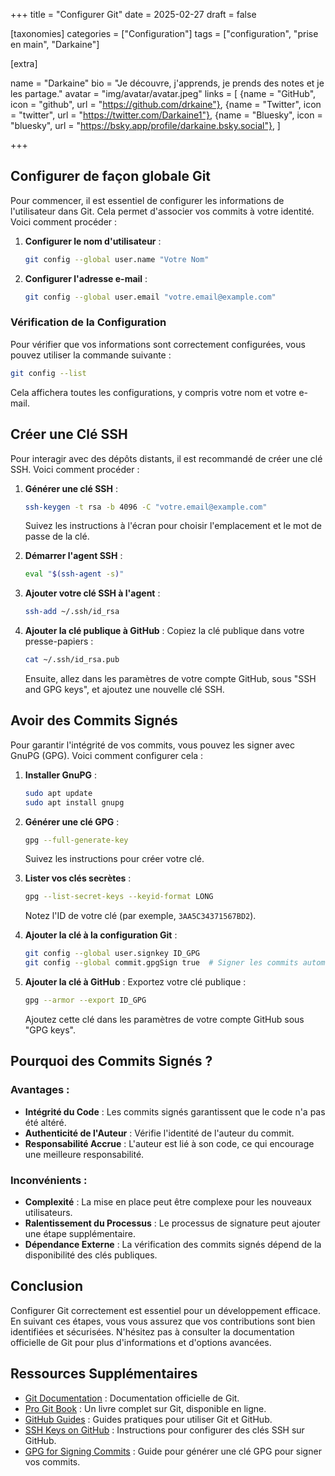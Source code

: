 +++
title = "Configurer Git"
date = 2025-02-27
draft = false

[taxonomies]
categories = ["Configuration"]
tags = ["configuration", "prise en main", "Darkaine"]

[extra]

name = "Darkaine"
bio = "Je découvre, j'apprends, je prends des notes et je les partage."
avatar = "img/avatar/avatar.jpeg"
links = [
    {name = "GitHub", icon = "github", url = "https://github.com/drkaine"},
    {name = "Twitter", icon = "twitter", url = "https://twitter.com/Darkaine1"},
    {name = "Bluesky", icon = "bluesky", url = "https://bsky.app/profile/darkaine.bsky.social"},
]

+++

## Configurer de façon globale Git

Pour commencer, il est essentiel de configurer les informations de l'utilisateur dans Git. Cela permet d'associer vos commits à votre identité. Voici comment procéder :

1. **Configurer le nom d'utilisateur** :
   ```bash
   git config --global user.name "Votre Nom"
   ```

2. **Configurer l'adresse e-mail** :
   ```bash
   git config --global user.email "votre.email@example.com"
   ```

### Vérification de la Configuration

Pour vérifier que vos informations sont correctement configurées, vous pouvez utiliser la commande suivante :

```bash
git config --list
```

Cela affichera toutes les configurations, y compris votre nom et votre e-mail.

## Créer une Clé SSH

Pour interagir avec des dépôts distants, il est recommandé de créer une clé SSH. Voici comment procéder :

1. **Générer une clé SSH** :
   ```bash
   ssh-keygen -t rsa -b 4096 -C "votre.email@example.com"
   ```

   Suivez les instructions à l'écran pour choisir l'emplacement et le mot de passe de la clé.

2. **Démarrer l'agent SSH** :
   ```bash
   eval "$(ssh-agent -s)"
   ```

3. **Ajouter votre clé SSH à l'agent** :
   ```bash
   ssh-add ~/.ssh/id_rsa
   ```

4. **Ajouter la clé publique à GitHub** :
   Copiez la clé publique dans votre presse-papiers :
   ```bash
   cat ~/.ssh/id_rsa.pub
   ```

   Ensuite, allez dans les paramètres de votre compte GitHub, sous "SSH and GPG keys", et ajoutez une nouvelle clé SSH.

## Avoir des Commits Signés

Pour garantir l'intégrité de vos commits, vous pouvez les signer avec GnuPG (GPG). Voici comment configurer cela :

1. **Installer GnuPG** :
   ```bash
   sudo apt update
   sudo apt install gnupg
   ```

2. **Générer une clé GPG** :
   ```bash
   gpg --full-generate-key
   ```

   Suivez les instructions pour créer votre clé.

3. **Lister vos clés secrètes** :
   ```bash
   gpg --list-secret-keys --keyid-format LONG
   ```

   Notez l'ID de votre clé (par exemple, `3AA5C34371567BD2`).

4. **Ajouter la clé à la configuration Git** :
   ```bash
   git config --global user.signkey ID_GPG
   git config --global commit.gpgSign true  # Signer les commits automatiquement
   ```

5. **Ajouter la clé à GitHub** :
   Exportez votre clé publique :
   ```bash
   gpg --armor --export ID_GPG
   ```

   Ajoutez cette clé dans les paramètres de votre compte GitHub sous "GPG keys".

## Pourquoi des Commits Signés ?

### Avantages :
- **Intégrité du Code** : Les commits signés garantissent que le code n'a pas été altéré.
- **Authenticité de l'Auteur** : Vérifie l'identité de l'auteur du commit.
- **Responsabilité Accrue** : L'auteur est lié à son code, ce qui encourage une meilleure responsabilité.

### Inconvénients :
- **Complexité** : La mise en place peut être complexe pour les nouveaux utilisateurs.
- **Ralentissement du Processus** : Le processus de signature peut ajouter une étape supplémentaire.
- **Dépendance Externe** : La vérification des commits signés dépend de la disponibilité des clés publiques.

## Conclusion

Configurer Git correctement est essentiel pour un développement efficace. En suivant ces étapes, vous vous assurez que vos contributions sont bien identifiées et sécurisées. N'hésitez pas à consulter la documentation officielle de Git pour plus d'informations et d'options avancées.

## Ressources Supplémentaires

- [Git Documentation](https://git-scm.com/doc) : Documentation officielle de Git.
- [Pro Git Book](https://git-scm.com/book/en/v2) : Un livre complet sur Git, disponible en ligne.
- [GitHub Guides](https://guides.github.com/) : Guides pratiques pour utiliser Git et GitHub.
- [SSH Keys on GitHub](https://docs.github.com/en/authentication/connecting-to-github-with-ssh) : Instructions pour configurer des clés SSH sur GitHub.
- [GPG for Signing Commits](https://docs.github.com/en/authentication/keeping-your-account-and-data-secure/generating-a-new-gpg-key) : Guide pour générer une clé GPG pour signer vos commits.